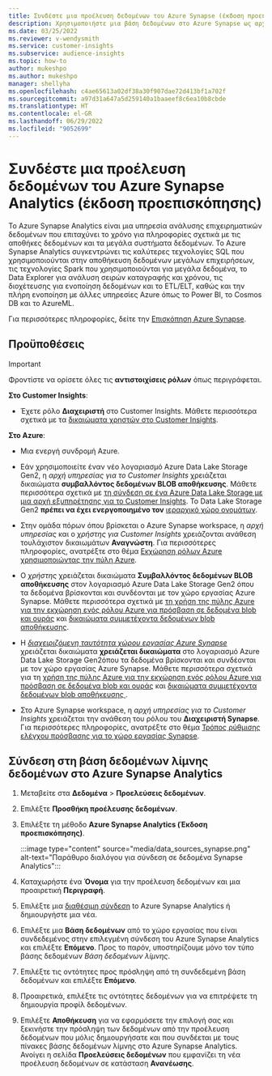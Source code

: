 ```yaml
---
title: Συνδέστε μια προέλευση δεδομένων του Azure Synapse (έκδοση προεπισκόπησης)
description: Χρησιμοποιήστε μια βάση δεδομένων στο Azure Synapse ως αρχείο προέλευσης δεδομένων στο Dynamics 365 Customer Insights.
ms.date: 03/25/2022
ms.reviewer: v-wendysmith
ms.service: customer-insights
ms.subservice: audience-insights
ms.topic: how-to
author: mukeshpo
ms.author: mukeshpo
manager: shellyha
ms.openlocfilehash: c4ae65613a02df38a30f907dae72d413bf1a702f
ms.sourcegitcommit: a97d31a647a5d259140a1baaeef8c6ea10b8cbde
ms.translationtype: HT
ms.contentlocale: el-GR
ms.lasthandoff: 06/29/2022
ms.locfileid: "9052699"
---
```

# <a name="connect-an-azure-synapse-analytics-data-source-preview"></a>Συνδέστε μια προέλευση δεδομένων του Azure Synapse Analytics (έκδοση προεπισκόπησης)

Το Azure Synapse Analytics είναι μια υπηρεσία ανάλυσης επιχειρηματικών δεδομένων που επιταχύνει το χρόνο για πληροφορίες σχετικά με τις αποθήκες δεδομένων και τα μεγάλα συστήματα δεδομένων. Το Azure Synapse Analytics συγκεντρώνει τις καλύτερες τεχνολογίες SQL που χρησιμοποιούνται στην αποθήκευση δεδομένων μεγάλων επιχειρήσεων, τις τεχνολογίες Spark που χρησιμοποιούνται για μεγάλα δεδομένα, το Data Explorer για ανάλυση σειρών καταγραφής και χρόνου, τις διοχέτευσης για ενοποίηση δεδομένων και το ETL/ELT, καθώς και την πλήρη ενοποίηση με άλλες υπηρεσίες Azure όπως το Power BI, το Cosmos DB και το AzureML.

Για περισσότερες πληροφορίες, δείτε την [Επισκόπηση Azure Synapse](/azure/synapse-analytics/overview-what-is).

## <a name="prerequisites"></a>Προϋποθέσεις

> [!IMPORTANT]
> Φροντίστε να ορίσετε όλες τις **αντιστοιχίσεις ρόλων** όπως περιγράφεται.  

**Στο Customer Insights**:

* Έχετε ρόλο **Διαχειριστή** στο Customer Insights. Μάθετε περισσότερα σχετικά με τα [δικαιώματα χρηστών στο Customer Insights](permissions.md#assign-roles-and-permissions).

**Στο Azure**:

- Μια ενεργή συνδρομή Azure.

- Εάν χρησιμοποιείτε έναν νέο λογαριασμό Azure Data Lake Storage Gen2, η *αρχή υπηρεσίας για το Customer Insights* χρειάζεται δικαιώματα **συμβαλλόντος δεδομένων BLOB αποθήκευσης**. Μάθετε περισσότερα σχετικά με [τη σύνδεση σε ένα Azure Data Lake Storage με μια αρχή εξυπηρέτησης για το Customer Insights](connect-service-principal.md). Το Data Lake Storage Gen2 **πρέπει να έχει ενεργοποιημένο τον** [ιεραρχικό χώρο ονομάτων](/azure/storage/blobs/data-lake-storage-namespace).

- Στην ομάδα πόρων όπου βρίσκεται ο Azure Synapse workspace, η *αρχή υπηρεσίας* και ο *χρήστης για Customer Insights* χρειάζονται ανάθεση τουλάχιστον δικαιωμάτων **Αναγνώστη**. Για περισσότερες πληροφορίες, ανατρέξτε στο θέμα [Εκχώρηση ρόλων Azure χρησιμοποιώντας την πύλη Azure](/azure/role-based-access-control/role-assignments-portal).

- Ο *χρήστης* χρειάζεται δικαιώματα **Συμβαλλόντος δεδομένων BLOB αποθήκευσης** στον λογαριασμό Azure Data Lake Storage Gen2 όπου τα δεδομένα βρίσκονται και συνδέονται με τον χώρο εργασίας Azure Synapse. Μάθετε περισσότερα σχετικά με [τη χρήση της πύλης Azure για την εκχώρηση ενός ρόλου Azure για πρόσβαση σε δεδομένα blob και ουράς](/azure/storage/common/storage-auth-aad-rbac-portal) και [δικαιώματα συμμετέχοντα δεδομένων blob αποθήκευσης](/azure/role-based-access-control/built-in-roles#storage-blob-data-contributor).

- Η *[διαχειριζόμενη ταυτότητα χώρου εργασίας Azure Synapse](/azure/synapse-analytics/security/synapse-workspace-managed-identity)* χρειάζεται δικαιώματα **χρειάζεται δικαιώματα** στο λογαριασμό Azure Data Lake Storage Gen2όπου τα δεδομένα βρίσκονται και συνδέονται με τον χώρο εργασίας Azure Synapse. Μάθετε περισσότερα σχετικά για τη [χρήση της πύλης Azure για την εκχώρηση ενός ρόλου Azure για πρόσβαση σε δεδομένα blob και ουράς](/azure/storage/common/storage-auth-aad-rbac-portal) και [δικαιώματα συμμετέχοντα δεδομένων blob αποθήκευσης ](/azure/role-based-access-control/built-in-roles#storage-blob-data-contributor).

- Στο Azure Synapse workspace, η *αρχή υπηρεσίας για το Customer Insights* χρειάζεται την ανάθεση του ρόλου του **Διαχειριστή Synapse**. Για περισσότερες πληροφορίες, ανατρέξτε στο θέμα [Τρόπος ρύθμισης ελέγχου πρόσβασης για το χώρο εργασίας Synapse](/azure/synapse-analytics/security/how-to-set-up-access-control).

## <a name="connect-to-the-data-lake-database-in-azure-synapse-analytics"></a>Σύνδεση στη βάση δεδομένων λίμνης δεδομένων στο Azure Synapse Analytics

1. Μεταβείτε στα **Δεδομένα** > **Προελεύσεις δεδομένων**.

1. Επιλέξτε **Προσθήκη προέλευσης δεδομένων**.

1. Επιλέξτε τη μέθοδο **Azure Synapse Analytics (Έκδοση προεπισκόπησης)**.

   :::image type="content" source="media/data_sources_synapse.png" alt-text="Παράθυρο διαλόγου για σύνδεση σε δεδομένα Synapse Analytics":::
  
1. Καταχωρήστε ένα **Όνομα** για την προέλευση δεδομένων και μια προαιρετική **Περιγραφή**.

1. Επιλέξτε μια [διαθέσιμη σύνδεση](connections.md) to Azure Synapse Analytics ή δημιουργήστε μια νέα.

1. Επιλέξτε μια **Βάση δεδομένων** από το χώρο εργασίας που είναι συνδεδεμένος στην επιλεγμένη σύνδεση του Azure Synapse Analytics και επιλέξτε **Επόμενο**. Προς το παρόν, υποστηρίζουμε μόνο τον τύπο βάσης δεδομένων *Βάση δεδομένων λίμνης*.

1. Επιλέξτε τις οντότητες προς πρόσληψη από τη συνδεδεμένη βάση δεδομένων και επιλέξτε **Επόμενο**.

1. Προαιρετικά, επιλέξτε τις οντότητες δεδομένων για να επιτρέψετε τη δημιουργία προφίλ δεδομένων.

1. Επιλέξτε **Αποθήκευση** για να εφαρμόσετε την επιλογή σας και ξεκινήστε την πρόσληψη των δεδομένων από την προέλευση δεδομένων που μόλις δημιουργήσατε και που συνδέεται με τους πίνακες βάσης δεδομένων λίμνης στο Azure Synapse Analytics. Ανοίγει η σελίδα **Προελεύσεις δεδομένων** που εμφανίζει τη νέα προέλευση δεδομένων σε κατάσταση **Ανανέωσης**.

